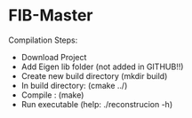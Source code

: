 # FIB-Master

Compilation Steps:
  - Download Project
  - Add Eigen lib folder (not added in GITHUB!!)
  - Create new build directory (mkdir build)
  - In build directory: (cmake ../)
  - Compile : (make)
  - Run executable (help: ./reconstrucion -h)
